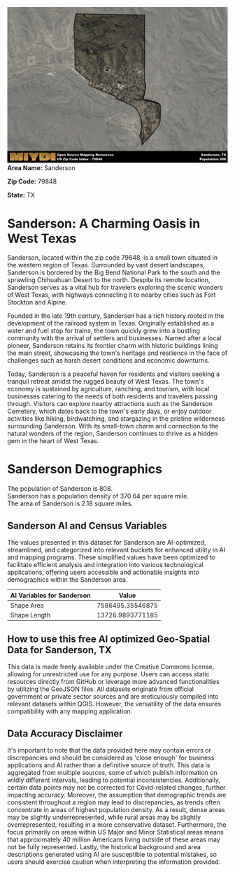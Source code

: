 ![Image Alt Text](../_images/79848.png)
**Area Name:** Sanderson

**Zip Code:** 79848

**State:** TX


# Sanderson: A Charming Oasis in West Texas  
Sanderson, located within the zip code 79848, is a small town situated in the western region of Texas. Surrounded by vast desert landscapes, Sanderson is bordered by the Big Bend National Park to the south and the sprawling Chihuahuan Desert to the north. Despite its remote location, Sanderson serves as a vital hub for travelers exploring the scenic wonders of West Texas, with highways connecting it to nearby cities such as Fort Stockton and Alpine.

Founded in the late 19th century, Sanderson has a rich history rooted in the development of the railroad system in Texas. Originally established as a water and fuel stop for trains, the town quickly grew into a bustling community with the arrival of settlers and businesses. Named after a local pioneer, Sanderson retains its frontier charm with historic buildings lining the main street, showcasing the town's heritage and resilience in the face of challenges such as harsh desert conditions and economic downturns.

Today, Sanderson is a peaceful haven for residents and visitors seeking a tranquil retreat amidst the rugged beauty of West Texas. The town's economy is sustained by agriculture, ranching, and tourism, with local businesses catering to the needs of both residents and travelers passing through. Visitors can explore nearby attractions such as the Sanderson Cemetery, which dates back to the town's early days, or enjoy outdoor activities like hiking, birdwatching, and stargazing in the pristine wilderness surrounding Sanderson. With its small-town charm and connection to the natural wonders of the region, Sanderson continues to thrive as a hidden gem in the heart of West Texas.

# Sanderson Demographics

The population of Sanderson is 808.  
Sanderson has a population density of 370.64 per square mile.  
The area of Sanderson is 2.18 square miles.  

## Sanderson AI and Census Variables

The values presented in this dataset for Sanderson are AI-optimized, streamlined, and categorized into relevant buckets for enhanced utility in AI and mapping programs. These simplified values have been optimized to facilitate efficient analysis and integration into various technological applications, offering users accessible and actionable insights into demographics within the Sanderson area.

| AI Variables for Sanderson | Value |
|-------------|-------|
| Shape Area | 7586495.35546875 |
| Shape Length | 13726.9893771185 |

## How to use this free AI optimized Geo-Spatial Data for Sanderson, TX

This data is made freely available under the Creative Commons license, allowing for unrestricted use for any purpose. Users can access static resources directly from GitHub or leverage more advanced functionalities by utilizing the GeoJSON files. All datasets originate from official government or private sector sources and are meticulously compiled into relevant datasets within QGIS. However, the versatility of the data ensures compatibility with any mapping application.

## Data Accuracy Disclaimer
It's important to note that the data provided here may contain errors or discrepancies and should be considered as 'close enough' for business applications and AI rather than a definitive source of truth. This data is aggregated from multiple sources, some of which publish information on wildly different intervals, leading to potential inconsistencies. Additionally, certain data points may not be corrected for Covid-related changes, further impacting accuracy. Moreover, the assumption that demographic trends are consistent throughout a region may lead to discrepancies, as trends often concentrate in areas of highest population density. As a result, dense areas may be slightly underrepresented, while rural areas may be slightly overrepresented, resulting in a more conservative dataset. Furthermore, the focus primarily on areas within US Major and Minor Statistical areas means that approximately 40 million Americans living outside of these areas may not be fully represented. Lastly, the historical background and area descriptions generated using AI are susceptible to potential mistakes, so users should exercise caution when interpreting the information provided.
